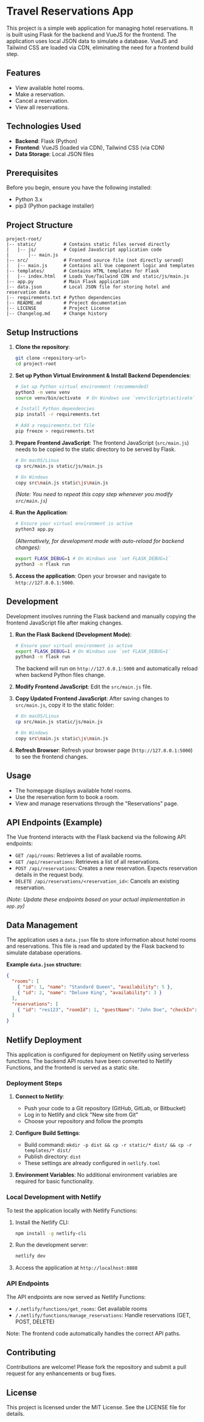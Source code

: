 # Travel Reservations App

This project is a simple web application for managing hotel reservations. It is built using Flask for the backend and VueJS for the frontend. The application uses local JSON data to simulate a database. VueJS and Tailwind CSS are loaded via CDN, eliminating the need for a frontend build step.

## Features

- View available hotel rooms.
- Make a reservation.
- Cancel a reservation.
- View all reservations.

## Technologies Used

- **Backend**: Flask (Python)
- **Frontend**: VueJS (loaded via CDN), Tailwind CSS (via CDN)
- **Data Storage**: Local JSON files

## Prerequisites

Before you begin, ensure you have the following installed:

- Python 3.x
- pip3 (Python package installer)

## Project Structure

```
project-root/
|-- static/          # Contains static files served directly
|   |-- js/          # Copied JavaScript application code
|       |-- main.js
|-- src/             # Frontend source file (not directly served)
|   |-- main.js      # Contains all Vue component logic and templates
|-- templates/       # Contains HTML templates for Flask
|   |-- index.html   # Loads Vue/Tailwind CDN and static/js/main.js
|-- app.py           # Main Flask application
|-- data.json        # Local JSON file for storing hotel and reservation data
|-- requirements.txt # Python dependencies
|-- README.md        # Project documentation
|-- LICENSE          # Project License
|-- Changelog.md     # Change history
```

## Setup Instructions

1.  **Clone the repository**:
    ```bash
    git clone <repository-url>
    cd project-root
    ```

2.  **Set up Python Virtual Environment & Install Backend Dependencies**:
    ```bash
    # Set up Python virtual environment (recommended)
    python3 -m venv venv
    source venv/bin/activate  # On Windows use `venv\Scripts\activate`

    # Install Python dependencies
    pip install -r requirements.txt

    # Add a requirements.txt file
    pip freeze > requirements.txt
    ```

3.  **Prepare Frontend JavaScript**:
    The frontend JavaScript (`src/main.js`) needs to be copied to the static directory to be served by Flask.
    ```bash
    # On macOS/Linux
    cp src/main.js static/js/main.js

    # On Windows
    copy src\main.js static\js\main.js
    ```
    *(Note: You need to repeat this copy step whenever you modify `src/main.js`)*

4.  **Run the Application**:
    ```bash
    # Ensure your virtual environment is active
    python3 app.py
    ```
    *(Alternatively, for development mode with auto-reload for backend changes):*
    ```bash
    export FLASK_DEBUG=1 # On Windows use `set FLASK_DEBUG=1`
    python3 -m flask run
    ```

5.  **Access the application**:
    Open your browser and navigate to `http://127.0.0.1:5000`.

## Development

Development involves running the Flask backend and manually copying the frontend JavaScript file after making changes.

1.  **Run the Flask Backend (Development Mode)**:
    ```bash
    # Ensure your virtual environment is active
    export FLASK_DEBUG=1 # On Windows use `set FLASK_DEBUG=1`
    python3 -m flask run
    ```
    The backend will run on `http://127.0.0.1:5000` and automatically reload when backend Python files change.

2.  **Modify Frontend JavaScript**:
    Edit the `src/main.js` file.

3.  **Copy Updated Frontend JavaScript**:
    After saving changes to `src/main.js`, copy it to the static folder:
    ```bash
    # On macOS/Linux
    cp src/main.js static/js/main.js

    # On Windows
    copy src\main.js static\js\main.js
    ```

4.  **Refresh Browser**: Refresh your browser page (`http://127.0.0.1:5000`) to see the frontend changes.

## Usage

- The homepage displays available hotel rooms.
- Use the reservation form to book a room.
- View and manage reservations through the "Reservations" page.

## API Endpoints (Example)

The Vue frontend interacts with the Flask backend via the following API endpoints:

-   `GET /api/rooms`: Retrieves a list of available rooms.
-   `GET /api/reservations`: Retrieves a list of all reservations.
-   `POST /api/reservations`: Creates a new reservation. Expects reservation details in the request body.
-   `DELETE /api/reservations/<reservation_id>`: Cancels an existing reservation.

*(Note: Update these endpoints based on your actual implementation in `app.py`)*

## Data Management

The application uses a `data.json` file to store information about hotel rooms and reservations. This file is read and updated by the Flask backend to simulate database operations.

**Example `data.json` structure:**

```json
{
  "rooms": [
    { "id": 1, "name": "Standard Queen", "availability": 5 },
    { "id": 2, "name": "Deluxe King", "availability": 3 }
  ],
  "reservations": [
    { "id": "res123", "roomId": 1, "guestName": "John Doe", "checkIn": "2025-05-01", "checkOut": "2025-05-05" }
  ]
}
```

## Netlify Deployment

This application is configured for deployment on Netlify using serverless functions. The backend API routes have been converted to Netlify Functions, and the frontend is served as a static site.

### Deployment Steps

1. **Connect to Netlify**:
   - Push your code to a Git repository (GitHub, GitLab, or Bitbucket)
   - Log in to Netlify and click "New site from Git"
   - Choose your repository and follow the prompts

2. **Configure Build Settings**:
   - Build command: `mkdir -p dist && cp -r static/* dist/ && cp -r templates/* dist/`
   - Publish directory: `dist`
   - These settings are already configured in `netlify.toml`

3. **Environment Variables**:
   No additional environment variables are required for basic functionality.

### Local Development with Netlify

To test the application locally with Netlify Functions:

1. Install the Netlify CLI:
   ```bash
   npm install -g netlify-cli
   ```

2. Run the development server:
   ```bash
   netlify dev
   ```

3. Access the application at `http://localhost:8888`

### API Endpoints

The API endpoints are now served as Netlify Functions:

- `/.netlify/functions/get_rooms`: Get available rooms
- `/.netlify/functions/manage_reservations`: Handle reservations (GET, POST, DELETE)

Note: The frontend code automatically handles the correct API paths.

## Contributing

Contributions are welcome! Please fork the repository and submit a pull request for any enhancements or bug fixes.

## License

This project is licensed under the MIT License. See the LICENSE file for details.